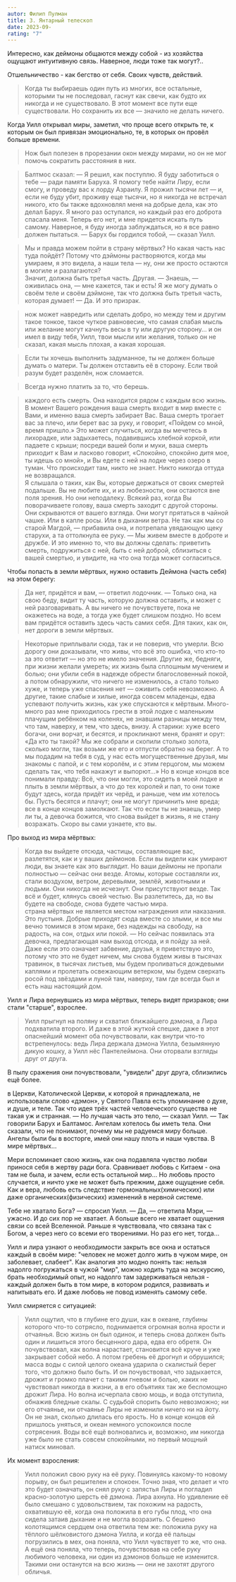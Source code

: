 ```yaml
---
autor: Филип Пулман
title: 3. Янтарный телескоп
date: 2023-09-
rating: "7"
---
```

Интересно, как деймоны общаются между собой - из хозяйства ощущают интуитивную связь. Наверное, люди тоже так могут?..

Отшельничество - как бегство от себя. Своих чувств, действий.

>Когда ты выбираешь один путь из многих, все остальные, которыми ты не последовал, гаснут как свечи, как будто их никогда и не существовало. В этот момент все пути еще существовали. Но сохранить их все — значило не делать ничего.

Когда Уилл открывал миры, заметил, что проще всего открыть те, к которым он был привязан эмоционально, те, в которых он провёл больше времени.
>Нож был полезен в прорезании окон между мирами, но он не мог помочь сократить расстояния в них.

>Балтмос сказал: — Я решил, как поступлю. Я буду заботиться о тебе — ради памяти Баруха. Я помогу тебе найти Лиру, если смогу, и проведу вас к лорду Азраилу. Я прожил тысячи лет — и, если не буду убит, проживу еще тысячи, но я никогда не встречал никого, кто бы также вдохновлял меня на добрые дела, как это делал Барух. Я много раз оступался, но каждый раз его доброта спасала меня. Теперь его нет, и мне придется искать путь самому. Наверное, я буду иногда заблуждаться, но я все равно должен пытаться. — Барух бы гордился тобой, — сказал Уилл. 

>Мы и правда можем пойти в страну мёртвых? Но какая часть нас туда пойдёт? Потому что дэймоны растворяются, когда мы умираем, я это видела, а наши тела — ну, они же просто остаются в могиле и разлагаются?  
>Значит, должна быть третья часть. Другая. — Знаешь, — оживилась она, — мне кажется, так и есть! Я же могу думать о своём теле и своём дэймоне, так что должна быть третья часть, которая думает! — Да. И это призрак.

>нож может навредить или сделать добро, но между тем и другим такое тонкое, такое чуткое равновесие, что самая слабая мысль или желание могут качнуть весы в ту или другую сторону… и он имел в виду тебя, Уилл, твои мысли или желания, только он не сказал, какая мысль плохая, а какая хорошая.

>Если ты хочешь выполнить задуманное, ты не должен больше думать о матери. Ты должен отставить её в сторону. Если твой разум будет разделён, нож сломается.

>Всегда нужно платить за то, что берешь.

>каждого есть смерть. Она находится рядом с каждым всю жизнь. В момент Вашего рождения ваша смерть входит в мир вместе с Вами, и именно ваша смерть забирает Вас. Ваша смерть трогает вас за плечо, или берет вас за руку, и говорит, «Пойдем со мной, время пришло.» Это может случиться, когда вы мечетесь в лихорадке, или задыхаетесь, подавившись хлебной коркой, или падаете с крыши; посреди вашей боли и муки, ваша смерть приходит к Вам и ласково говорит, «Спокойно, спокойно дитя мое, ты идешь со мной», и Вы едете с ней на лодке через озеро в туман. Что происходит там, никто не знает. Никто никогда оттуда не возвращался.  
>Я слышала о таких, как Вы, которые держаться от своих смертей подальше. Вы не любите их, и из любезности, они остаются вне поля зрения. Но они неподалеку. Всякий раз, когда Вы поворачиваете голову, ваша смерть заходит с другой стороны. Они скрываются от вашего взгляда. Они могут прятаться в чайной чашке. Или в капле росы. Или в дыхании ветра. Не так как мы со старой Магдой, — прибавила она, и потрепала увядающую щеку старухи, а та оттолкнула ее руку. — Мы живем вместе в доброте и дружбе. И это именно то, что вы должны сделать: приветить смерть, подружиться с ней, быть с ней доброй, сблизиться с вашей смертью, и увидите, на что она тогда может согласиться.

Чтобы попасть в земли мёртвых, нужно оставить Деймона (часть себя) на этом берегу:
>Да нет, придётся и вам, — ответил лодочник. — Только она, на свою беду, видит ту часть, которую должна оставить, и может с ней разговаривать. А вы ничего не почувствуете, пока не окажетесь на воде, а тогда уже будет слишком поздно. Но всем вам придётся оставить здесь часть самих себя. Для таких, как он, нет дороги в земли мёртвых.

>Некоторые приплывали сюда, так и не поверив, что умерли. Всю дорогу они доказывали, что живы, что всё это ошибка, что кто-то за это ответит — но это не имело значения. Другие же, бедняги, при жизни желали умереть; их жизнь была сплошным мучением и болью; они убили себя в надежде обрести благословенный покой, а потом обнаружили, что ничего не изменилось, а стало только хуже, и теперь уже спасения нет — оживить себя невозможно. А другие, такие слабые и хилые, иногда совсем младенцы, едва успевают получить жизнь, как уже спускаются к мёртвым. Много-много раз мне приходилось грести в этой лодке с маленьким плачущим ребёнком на коленях, не знавшим разницы между тем, что там, наверху, и тем, что здесь, внизу. А старики: хуже всего богачи, они ворчат, и бесятся, и проклинают меня, бранят и орут: «Да кто ты такой? Мы же собрали и скопили столько золота, сколько могли, так возьми же его и отпусти обратно на берег. А то мы подадим на тебя в суд, у нас есть могущественные друзья, мы знакомы с папой, и с тем королём, и с этим герцогом, мы можем сделать так, что тебя накажут и выпорют…» Но в конце концов все понимали правду: Всё, что они могли, это сидеть в моей лодке и плыть в земли мёртвых, а что до тех королей и пап, то они тоже будут здесь, когда придёт их черёд, и раньше, чем им хотелось бы. Пусть бесятся и плачут; они не могут причинить мне вреда; все в конце концов замолкают. Так что если ты не знаешь, умер ли ты, а девочка божится, что снова выйдет в жизнь, я не стану возражать. Скоро вы сами узнаете, кто вы.

Про выход из мира мёртвых:
>Когда вы выйдете отсюда, частицы, составляющие вас, разлетятся, как и у ваших деймонов. Если вы видели как умирают люди, вы знаете как это выглядит. Но ваши деймоны не пропали полностью — сейчас они везде. Атомы, которые составляли их, стали воздухом, ветром, деревьями, землёй, животными и людьми. Они никогда не исчезнут. Они присутствуют везде. Так всё и будет, клянусь своей честью. Вы разлетитесь, да, но вы будете на свободе, снова будете частью мира.  
>страна мёртвых не является местом награждения или наказания. Это пустыня. Добрые приходят сюда вместе со злыми, и все мы вечно томимся в этом мраке, без надежды на свободу, на радость, на сон, отдых или покой. — Но сейчас появилась эта девочка, предлагающая нам выход отсюда, и я пойду за ней. Даже если это означает забвение, друзья, я приветствую это, потому что это не будет ничем, мы снова будем живы в тысячах травинок, в тысячах листьев, мы будем проливаться дождевыми каплями и пролетать освежающим ветерком, мы будем сверкать росой под звёздами и луной там, наверху, там где всегда был и есть наш настоящий дом. 

Уилл и Лира вернувшись из мира мёртвых, теперь видят призраков; они стали "старше", взрослее.

>Уилл прыгнул на поляну и схватил ближайшего дэмона, а Лира подхватила второго. И даже в этой жуткой спешке, даже в этот опаснейший момент оба почувствовали, как внутри что-то встрепенулось: ведь Лира держала дэмона Уилла, безымянную дикую кошку, а Уилл нёс Пантелеймона. Они оторвали взгляды друг от друга.

В пылу сражения они почувствовали, "увидели" друг друга, сблизились ещё более.

в Церкви, Католической Церкви, к которой я принадлежала, не использовали слово «дэмон», у Святого Павла есть упоминание о духе, и душе, и теле. Так что идея трёх частей человеческого существа не такая уж и странная. — Но лучшая часть это тело, — сказал Уилл. — Так говорили Барух и Балтамос. Ангелам хотелось бы иметь тела. Они сказали, что не понимают, почему мы не радуемся миру больше. Ангелы были бы в восторге, имей они нашу плоть и наши чувства. В мире мёртвых…

Мери вспоминает свою жизнь, как она подавляла чувство любви принося себя в жертву ради бога. Сравнивает любовь с Китаем - она там не была, и зачем, если есть остальной мир... Но любовь просто случается, и ничто уже не может быть прежним, даже ощущение себя. Как и вера, любовь есть следствие гормональных(химических) или даже органических(физических) изменений в нервной системе.

Тебе не хватало Бога? — спросил Уилл. — Да, — ответила Мэри, — ужасно. И до сих пор не хватает. А больше всего не хватает ощущения связи со всей Вселенной. Раньше я чувствовала, что связана так с Богом, а через него со всеми его творениями. Но раз его нет, тогда...

Уилл и лира узнают о необходимости закрыть все окна и остаться каждый в своём мире: "человек не может долго жить в чужом мире, он заболевает, слабеет". Как аналогия это модно понять так: нельзя надолго погружаться в чужой "мир", можно ходить туда на экскурсию, брать необходимый опыт, но надолго там задерживаться нельзя - каждый должен быть в том мире, в котором родился, развивать и напитывать его. И даже любовь не повод изменять самому себе.

Уилл смиряется с ситуацией:
>Уилл ощутил, что в глубине его души, как в океане, глубины которого что-то сотрясло, поднимается огромная волна ярости и отчаянья. Всю жизнь он был одинок, и теперь снова должен быть один и лишиться этого бесценного дара, едва его обретя. Он почувствовал, как волна нарастает, становится всё круче и уже закрывает собой небо. А потом гребень её дрогнул и обрушился; масса воды с силой целого океана ударила о скалистый берег того, что должно было быть. И он почувствовал, что задыхается, дрожит и громко плачет с такими гневом и болью, каких не чувствовал никогда в жизни, а в его объятиях так же беспомощно дрожит Лира. Но волна исчерпала свою мощь, и вода отступила, обнажив бледные скалы. С судьбой спорить было невозможно; ни его отчаянье, ни отчаянье Лиры не изменили ничего ни на йоту. Он не знал, сколько длилась его ярость. Но в конце концов ей пришлось уняться, и океан немного успокоился после сотрясения. Воды всё ещё волновались и, возможно, им никогда уже было не стать совсем спокойными, но первый мощный натиск миновал.

Их момент взросления:
>Уилл положил свою руку на её руку. Повинуясь какому-то новому порыву, он был решителен и спокоен. Точно зная, что делает и что это будет означать, он снял руку с запястья Лиры и погладил красно-золотую шерсть её дэмона. Лира ахнула. Но удивление её было смешано с удовольствием, так похожим на радость, охватившую её, когда она положила в его губы плод, что она сидела затаив дыхание и не могла возразить. С бешено колотящимся сердцем она ответила тем же: положила руку на тёплого шёлковистого дэмона Уилла, и когда её пальцы погрузились в мех, она поняла, что Уилл чувствует то же, что она. А ещё она поняла, что теперь, почувствовав на себе руку любимого человека, ни один из дэмонов больше не изменится. Такими они останутся на всю жизнь — они не захотят другого обличья.